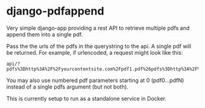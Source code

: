 # django-pdfappend
Very simple django-app providing a rest API to retrieve multiple pdfs and
append them into a single pdf.

Pass the the urls of the pdfs in the querystring to the api. A single pdf will be returned.
For example, if urlencoded, a request might look like this:

```
api/?pdfs%3Dhttp%3A%2F%2Fyourcontentsite.com%2Fpdf1.pdf%26pdfs%3Dhttp%3A%2F%2Fyourcontentsite%2Fpdf2.pdf
```
You may also use numbered pdf parameters starting at 0 (pdf0...pdfN) instead of a single pdfs argument (but not both).


This is currently setup to run as a standalone service in Docker.
